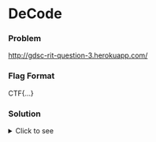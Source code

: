 # DeCode

### Problem
http://gdsc-rit-question-3.herokuapp.com/

### Flag Format
CTF{...}

### Solution
<details>
  <summary>Click to see</summary>
  
<br>


Step 1: In the question bubble, you can find the words spoken by your friend which make no sense at all. <br>

Step 2: While inspecting the page source, you get a clue -> /* Maze runner: Scorch Trials was really scary...Those damned zombies..Yikes */ <br>

Step 3: The keyword over here is "zombie". <br>

Step 4: Search for "Zombie Translator online". <br>

Step 5: Type the text spoken by your friend in the box and the translation of this is the flag! <br> (CTF{You got this})

</details>
